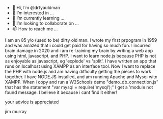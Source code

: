 - 👋 Hi, I’m @drtyauldman
- 👀 I’m interested in ...
- 🌱 I’m currently learning ...
- 💞️ I’m looking to collaborate on ...
- 📫 How to reach me ...

<!---
drtyauldman/drtyauldman is a ✨ special ✨ repository because its `README.md` (this file) appears on your GitHub profile.
You can click the Preview link to take a look at your changes.
--->

I am an 85 y/o (used to be) dirty old man.  I wrote my first prpogram in 1959 and was amazed that i could get paid for having so much fun.
I incurred brain damage in 2020 and i am re-training my brain by writing a web app using html, javascript, and PHP.  I want to learn
node.js because PHP is not as enjoyable as javascript, eg 'explode' vs 'split'. I have written an app that runs on localhost using XAMPP 
as an interface tool. Now I want to replace the PHP with node.js and am having difficulty getting the pieces to work together.  I have 
NODE.JS installed, and am running Apache and Mysql witn XAMPP. When i copy and run a W3Schools demo "demo_db_connection.js" that has the
statement "var mysql = require('mysql');" I get a 'module not found message.  I believe it because i cant find it either! 

your advice is appreciated

jim murray
